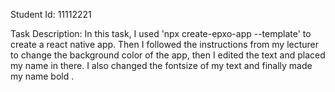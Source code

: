 Student Id: 11112221

Task Description:
In this task, I used 'npx  create-epxo-app --template' to create a react native app. Then I followed the instructions from my lecturer to change the background color of the app, then I edited the text and placed my name in there. I also changed the fontsize of my text and finally made my name bold .

